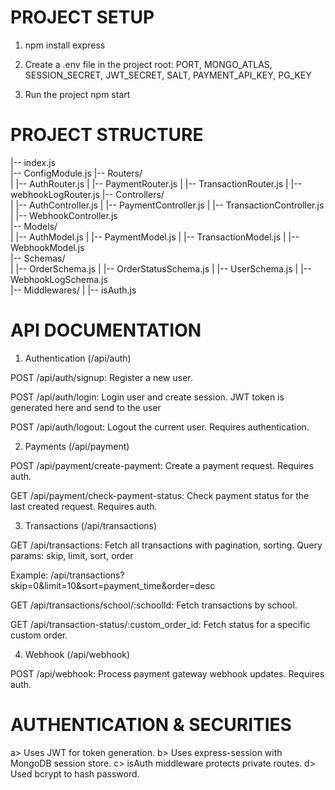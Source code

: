 # PROJECT SETUP
1. npm install express

2. Create a .env file in the project root:
PORT, MONGO_ATLAS, SESSION_SECRET, JWT_SECRET, SALT, PAYMENT_API_KEY, PG_KEY

3. Run the project
npm start


# PROJECT STRUCTURE


|-- index.js            
|-- ConfigModule.js
|-- Routers/      
|    |-- AuthRouter.js 
|    |-- PaymentRouter.js 
|    |-- TransactionRouter.js 
|    |-- webhookLogRouter.js 
|-- Controllers/   
|    |-- AuthController.js 
|    |-- PaymentController.js 
|    |-- TransactionController.js 
|    |-- WebhookController.js    
|-- Models/   
|    |-- AuthModel.js 
|    |-- PaymentModel.js 
|    |-- TransactionModel.js 
|    |-- WebhookModel.js     
|-- Schemas/    
|    |-- OrderSchema.js 
|    |-- OrderStatusSchema.js 
|    |-- UserSchema.js 
|    |-- WebhookLogSchema.js          
|-- Middlewares/ 
|    |-- isAuth.js 

# API DOCUMENTATION

1. Authentication (/api/auth)

POST /api/auth/signup:
Register a new user.

POST /api/auth/login:
Login user and create session.
JWT token is generated here and send to the user 

POST /api/auth/logout:
Logout the current user. Requires authentication.

2. Payments (/api/payment)

POST /api/payment/create-payment:
Create a payment request. Requires auth.

GET /api/payment/check-payment-status:
Check payment status for the last created request. Requires auth.

3. Transactions (/api/transactions)

GET /api/transactions:
Fetch all transactions with pagination, sorting.
Query params: skip, limit, sort, order

Example:
/api/transactions?skip=0&limit=10&sort=payment_time&order=desc

GET /api/transactions/school/:schoolId:
Fetch transactions by school.

GET /api/transaction-status/:custom_order_id:
Fetch status for a specific custom order.

4. Webhook (/api/webhook)

POST /api/webhook:
Process payment gateway webhook updates. Requires auth.

# AUTHENTICATION & SECURITIES

a> Uses JWT for token generation.
b> Uses express-session with MongoDB session store.
c> isAuth middleware protects private routes.
d> Used bcrypt to hash password.


